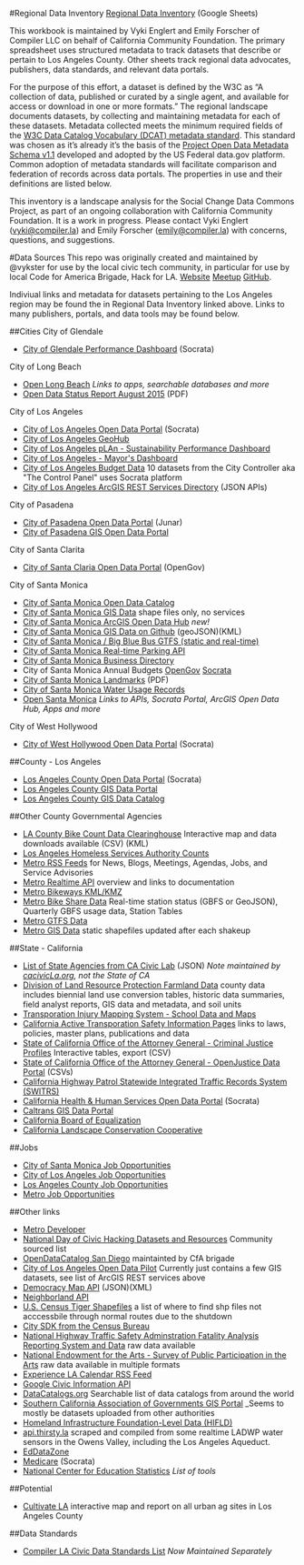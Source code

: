 #Regional Data Inventory
[Regional Data Inventory](https://docs.google.com/spreadsheets/d/1uNtA4GbBwky8PPdNUvmXXZCI1GLtH5cGF-Q0FqD90w0/edit?usp=sharing) (Google Sheets)

This workbook is maintained by Vyki Englert and Emily Forscher of Compiler LLC on behalf of California Community Foundation. The primary spreadsheet uses structured metadata to track datasets that describe or pertain to Los Angeles County. Other sheets track regional data advocates, publishers, data standards, and relevant data portals.

For the purpose of this effort, a dataset is defined by the W3C as “A collection of data, published or curated by a single agent, and available for access or download in one or more formats.” The regional landscape documents datasets, by collecting and maintaining metadata for each of these datasets. Metadata collected meets the minimum required fields of the [W3C Data Catalog Vocabulary (DCAT) metadata standard](https://www.w3.org/TR/vocab-dcat/). This standard was chosen as it’s already it’s the basis of the [Project Open Data Metadata Schema v1.1](https://project-open-data.cio.gov/v1.1/schema/) developed and adopted by the US Federal data.gov platform. Common adoption of metadata standards will facilitate comparison and federation of records across data portals. The properties in use and their definitions are listed below. 

This inventory is a landscape analysis for the Social Change Data Commons Project, as part of an ongoing collaboration with California Community Foundation. It is a work in progress. Please contact Vyki Englert (vyki@compiler.la) and Emily Forscher (emily@compiler.la) with concerns, questions, and suggestions.

#Data Sources
This repo was originally created and maintained by @vykster for use by the local civic tech community, in particular for use by local Code for America Brigade, Hack for LA. [Website](http://hackforla.org) [Meetup](http://www.meetup.com/hackforla/) [GitHub](https://github.com/hackforla).

Indiviual links and metadata for datasets pertaining to the Los Angeles region may be found the in Regional Data Inventory linked above. Links to many publishers, portals, and data tools may be found below.

##Cities
City of Glendale
+ [City of Glendale Performance Dashboard](https://performance.glendaleca.gov) (Socrata)

City of Long Beach
+ [Open Long Beach](http://www.longbeach.gov/openlb/) _Links to apps, searchable databases and more_
+ [Open Data Status Report August 2015](https://speakup-us-production.s3.amazonaws.com/uploads/attachment/file/55cd321a6c9d6f8d1a0014e8/Status_of_Long_Beach_Open_Data_Inventory_-_081315.pdf) (PDF)

City of Los Angeles
+ [City of Los Angeles Open Data Portal](https://data.lacity.org/) (Socrata)
+ [City of Los Angeles GeoHub](https://geohub.lacity.org)
+ [City of Los Angeles pLAn - Sustainability Performance Dashboard](https://performance.lacity.org/)
+ [City of Los Angeles - Mayor's Dashboard](http://dashboard.lamayor.org/)
+ [City of Los Angeles Budget Data](https://controllerdata.lacity.org/) 10 datasets from the City Controller aka "The Control Panel" uses Socrata platform
+ [City of Los Angeles ArcGIS REST Services Directory](http://services1.arcgis.com/p84PN4WZvOWzi2j2/ArcGIS/rest/services) (JSON APIs)
  
City of Pasadena
+ [City of Pasadena Open Data Portal](http://data.cityofpasadena.net/) (Junar)
+ [City of Pasadena GIS Open Data Portal](http://cityofpasadenaca.pasgis.opendata.arcgis.com/)

City of Santa Clarita
+ [City of Santa Claria Open Data Portal](http://www.santa-clarita.com/residents/open-data-portal) (OpenGov)

City of Santa Monica
+ [City of Santa Monica Open Data Catalog](https://data.smgov.net/browse)
+ [City of Santa Monica GIS Data](http://www.smgov.net/Departments/ISD/content.aspx?id=17850) shape files only, no services
+ [City of Santa Monica ArcGIS Open Data Hub](http://beta.smgov.opendata.arcgis.com/) _new!_
+ [City of Santa Monica GIS Data on Github](https://github.com/CityofSantaMonica/GIS) (geoJSON)(KML)
+ [City of Santa Monica / Big Blue Bus GTFS (static and real-time)](http://gtfs.bigbluebus.com/)
+ [City of Santa Monica Real-time Parking API](https://parking.api.smgov.net)
+ [City of Santa Monica Business Directory](https://data.smgov.net/Permits-Licenses/Active-Business-Licenses/wpc4-2j2n)
+ City of Santa Monica Annual Budgets [OpenGov](https://santamonicaca.opengov.com) [Socrata](https://data.smgov.net/browse?category=Finance&limitTo=datasets&utf8=%E2%9C%93)
+ [City of Santa Monica Landmarks](http://www.smgov.net/uploadedFiles/Departments/PCD/Programs/Historic-Preservation/Designated-Landmarks-Address.pdf) (PDF)
+ [City of Santa Monica Water Usage Records](https://data.smgov.net/Public-Services/Water-Usage/4nnq-5vzx)
+ [Open Santa Monica](http://open.smgov.net/) _Links to APIs, Socrata Portal, ArcGIS Open Data Hub, Apps and more_

City of West Hollywood
+ [City of West Hollywood Open Data Portal](https://data.weho.org/) (Socrata)

##County - Los Angeles
+ [Los Angeles County Open Data Portal](https://data.lacounty.gov/) (Socrata)
+ [Los Angeles County GIS Data Portal](http://egis3.lacounty.gov/dataportal/)
+ [Los Angeles County GIS Data Catalog](http://egis3.lacounty.gov/dataportal/data-catalog/)

##Other County Governmental Agencies
+ [LA County Bike Count Data Clearinghouse](http://www.bikecounts.luskin.ucla.edu/) Interactive map and data downloads available (CSV) (KML)
+ [Los Angeles Homeless Services Authority Counts](https://www.lahsa.org/homeless-count/results)
+ [Metro RSS Feeds](http://www.metro.net/news/metro-rss/) for News, Blogs, Meetings, Agendas, Jobs, and Service Advisories
+ [Metro Realtime API](http://developer.metro.net/introduction/realtime-api-overview/) overview and links to documentation
+ [Metro Bikeways KML/KMZ](http://developer.metro.net/introduction/bikeways-data/download-bikeways-data/)
+ [Metro Bike Share Data](https://bikeshare.metro.net/about/data/) Real-time station status (GBFS or GeoJSON), Quarterly GBFS usage data, Station Tables
+ [Metro GTFS Data](http://developer.metro.net/introduction/gtfs-data/download-metros-gtfs-data/)
+ [Metro GIS Data](http://developer.metro.net/introduction/gis-data/download-gis-data/) static shapefiles updated after each shakeup

##State - California
+ [List of State Agencies from CA Civic Lab](https://github.com/caciviclab/caciviclab.github.io/blob/master/state-agencies/js/data.json) (JSON) _Note maintained by [cacivicLa.org](http://caciviclab.org), not the State of CA_
+ [Division of Land Resource Protection Farmland Data](http://redirect.conservation.ca.gov/DLRP/fmmp/product_page.asp) county data includes biennial land use conversion tables, historic data summaries, field analyst reports, GIS data and metadata, and soil units
+ [Transporation Injury Mapping System - School Data and Maps](http://tims.berkeley.edu/resources/srts/main.php#summary)
+ [California Active Transporation Safety Information Pages](http://catsip.berkeley.edu/) links to laws, policies, master plans, publications and data
+ [State of California Office of the Attorney General - Criminal Justice Profiles](https://oag.ca.gov/crime/cjsc/criminal-justice-profiles) Interactive tables, export (CSV)
+ [State of California Office of the Attorney General - OpenJustice Data Portal](https://openjustice.doj.ca.gov/data) (CSVs)
+ [California Highway Patrol Statewide Integrated Traffic Records System (SWITRS)](http://iswitrs.chp.ca.gov/Reports/jsp/userLogin.jsp)
+ [California Health & Human Services Open Data Portal](chhs.data.ca.gov) (Socrata)
+ [Caltrans GIS Data Portal](http://www.dot.ca.gov/hq/tsip/gis/datalibrary/gisdatalibrary.html)
+ [California Board of Equalization](http://boe.ca.gov/dataportal/)
+ [California Landscape Conservation Cooperative](http://climate.calcommons.org/lists/datasets)

##Jobs
+ [City of Santa Monica Job Opportunities](http://agency.governmentjobs.com/santamonica/default.cfm)
+ [City of Los Angeles Job Opportunities](http://agency.governmentjobs.com/lacity/default.cfm)
+ [Los Angeles County Job Opportunities](http://hr.lacounty.gov/wps/portal/dhr/job_search)
+ [Metro Job Opportunities](https://jobs.metro.net/jobsearch.aspx)

##Other links
+ [Metro Developer](http://developer.metro.net/)
+ [National Day of Civic Hacking Datasets and Resources](http://hackforchange.org/datasets) Community sourced list
+ [OpenDataCatalog San Diego](http://catalog.opensandiego.org/) maintainted by CfA brigade
+ [City of Los Angeles Open Data Pilot](http://lamaps.maps.arcgis.com/home/) Currently just contains a few GIS datasets, see list of ArcGIS REST services above
+ [Democracy Map API](http://api.democracymap.org/) (JSON)(XML)
+ [Neighborland API](https://neighborland.com/docs)
+ [U.S. Census Tiger Shapefiles](http://forever.codeforamerica.org/Census-API/shutdown-2013.html) a list of where to find shp files not acccessbile through normal routes due to the shutdown
+ [City SDK from the Census Bureau](http://uscensusbureau.github.io/citysdk/)
+ [National Highway Traffic Safety Adminstration Fatality Analysis Reporting System and Data](http://www.nhtsa.gov/FARS) raw data available
+ [National Endowment for the Arts - Survey of Public Participation in the Arts](http://arts.gov/publications/additional-materials-related-to-2012-sppa) raw data available in multiple formats
+ [Experience LA Calendar RSS Feed](http://www.experiencela.com/calendar/rss)
+ [Google Civic Information API](https://developers.google.com/civic-information/)
+ [DataCatalogs.org](http://datacatalogs.org/) Searchable list of data catalogs from around the world
+ [Southern California Association of Governments GIS Portal](http://gisdata.scag.ca.gov/Pages/GIS-Library.aspx) _Seems to mostly be datasets uploaded from other authorities
+ [Homeland Infrastructure Foundation-Level Data (HIFLD)](https://hifld-dhs-gii.opendata.arcgis.com/)
+ [api.thirsty.la](http://api.thirsty.la/) scraped and compiled from some realtime LADWP water sensors in the Owens Valley, including the Los Angeles Aqueduct.
+ [EdDataZone](http://eddatazone.org/)
+ [Medicare](https://data.medicare.gov/) (Socrata)
+ [National Center for Education Statistics](http://nces.ed.gov/datatools/) _List of tools_

##Potential

+ [Cultivate LA](http://cultivatelosangeles.org/) interactive map and report on all urban ag sites in Los Angeles County

##Data Standards
+ [Compiler LA Civic Data Standards List](https://github.com/compilerla/civic-data-standards) _Now Maintained Separately_
